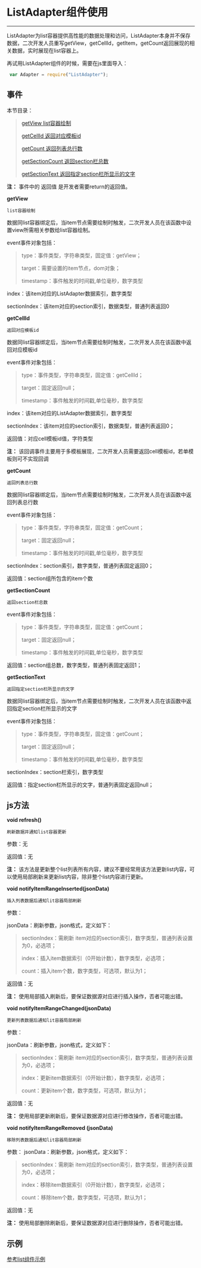 # ListAdapter组件使用 

----------

ListAdapter为list容器提供高性能的数据处理和访问，ListAdapter本身并不保存数据，二次开发人员重写getView，getCellId，getItem，getCount返回展现的相关数据，实时展现在list容器上。  

再试用ListAdapter组件的时候，需要在js里面导入：  

```javascript
 var Adapter = require("ListAdapter");
```



<h2 id="cid_3">事件</h2>

本节目录：

> [ getView  list容器绘制 ](#sj_1) 
> 
> [ getCellId  返回对应模板id ](#sj_2)
> 
>[ getCount  返回列表总行数](#sj_3)
>
>[ getSectionCount  返回section栏总数](#sj_4)
>
>[getSectionText   返回指定section栏所显示的文字](#sj_5)

**注：** 事件中的 返回值 是开发者需要return的返回值。

<span id="sj_1">**getView**</span>   

<code>list容器绘制</code>    

数据同list容器绑定后，当item节点需要绘制时触发，二次开发人员在该函数中设置view所需相关参数给list容器绘制。  

event事件对象包括：    

> type：事件类型，字符串类型，固定值：getView；
> 
> target：需要设置的item节点，dom对象；
> 
> timestamp：事件触发的时间戳,单位毫秒，数字类型

index：该item对应的ListAdapter数据索引，数字类型

sectionIndex：该item对应的section索引，数据类型，普通列表返回0


<span id="sj_2">**getCellId**</span>  

<code>返回对应模板id</code>    

数据同list容器绑定后，当item节点需要绘制时触发，二次开发人员在该函数中返回对应模板id

event事件对象包括：    

> type：事件类型，字符串类型，固定值：getCellId；
> 
> target：固定返回null；
> 
> timestamp：事件触发的时间戳,单位毫秒，数字类型

index：该item对应的ListAdapter数据索引，数字类型 

sectionIndex：该item对应的section索引，数据类型，普通列表返回0；

返回值：对应cell模板id值，字符类型

**注：** 该回调事件主要用于多模板展现，二次开发人员需要返回cell模板id，若单模板则可不实现回调



<span id="sj_3">**getCount**</span>

<code>返回列表总行数</code>     


数据同list容器绑定后，当item节点需要绘制时触发，二次开发人员在该函数中返回列表总行数 

event事件对象包括：    

> type：事件类型，字符串类型，固定值：getCount；
> 
> target：固定返回null；
> 
> timestamp：事件触发的时间戳,单位毫秒，数字类型

sectionIndex：section索引，数字类型，普通列表固定返回0；

返回值：section组所包含的item个数




<span id="sj_4">**getSectionCount**</span>

<code>返回section栏总数</code>    

event事件对象包括：    

> type：事件类型，字符串类型，固定值：getCount；
> 
> target：固定返回null；
> 
> timestamp：事件触发的时间戳,单位毫秒，数字类型

返回值：section组总数，数字类型，普通列表固定返回1；



<span id="sj_5">**getSectionText**</span>

<code>返回指定section栏所显示的文字 </code>


数据同list容器绑定后，当item节点需要绘制时触发，二次开发人员在该函数中返回指定section栏所显示的文字   

event事件对象包括：    

> type：事件类型，字符串类型，固定值：getCount；
> 
> target：固定返回null；
> 
> timestamp：事件触发的时间戳,单位毫秒，数字类型

sectionIndex：section栏索引，数字类型
 
返回值：指定section栏所显示的文字，普通列表固定返回null；


<h2 id="cid_4">js方法</h2> 



<span id="ff_1">**void refresh()**</span>

<code>刷新数据并通知list容器更新</code>   
  
参数：无

返回值：无

**注：** 该方法是更新整个list列表所有内容，建议不要经常用该方法更新list内容，可以使用局部刷新来更新list内容，除非整个list内容进行更新。


**void notifyItemRangeInserted(jsonData)**  

<code>插入列表数据后通知lit容器局部刷新</code> 

参数： 

jsonData：刷新参数，json格式，定义如下：

> sectionIndex：需刷新 item对应的section索引，数字类型，普通列表设置为0，必选项；
> 
> index：插入item数据索引（0开始计数），数字类型，必选项；
> 
> count：插入item个数，数字类型，可选项，默认为1；

返回值：无

**注：**  使用局部插入刷新后，要保证数据源对应进行插入操作，否者可能出错。


**void notifyItemRangeChanged(jsonData)**   

<code>更新列表数据后通知lit容器局部刷新</code>  

参数：   

jsonData：刷新参数，json格式，定义如下：  

> sectionIndex：需刷新 item对应的section索引，数字类型，普通列表设置为0，必选项；
> 
> index：更新item数据索引（0开始计数），数字类型，必选项；
> 
> count：更新item个数，数字类型，可选项，默认为1；  

返回值：无

**注：**  使用局部更新刷新后，要保证数据源对应进行修改操作，否者可能出错。


**void notifyItemRangeRemoved (jsonData)**  

<code>移除列表数据后通知lit容器局部刷新</code>   

参数：
jsonData：刷新参数，json格式，定义如下：  

> sectionIndex：需刷新 item对应的section索引，数字类型，普通列表设置为0，必选项；
> 
> index：移除item数据索引（0开始计数），数字类型，必选项；
> 
> count：移除item个数，数字类型，可选项，默认为1；  

返回值：无

**注：**  使用局部删除刷新后，要保证数据源对应进行删除操作，否者可能出错。  


<h2 id="cid_4">示例</h2>   


[参考list组件示例](https://gitdocument.exmobi.cn/sprite_advanced/list.html#cid_5)
 






